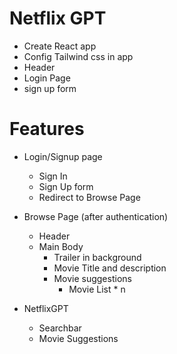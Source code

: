 # Netflix GPT

- Create React app
- Config Tailwind css in app
- Header
- Login Page
- sign up form



# Features
- Login/Signup page 
    - Sign In
    - Sign Up form 
    - Redirect to Browse Page 

- Browse Page (after authentication)
    - Header
    - Main Body
        - Trailer in background 
        - Movie Title and description
        - Movie suggestions 
            - Movie List * n

- NetflixGPT
    - Searchbar
    - Movie Suggestions
